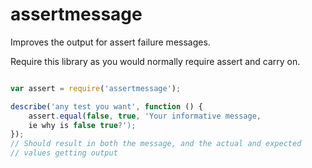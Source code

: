 # assertmessage

Improves the output for assert failure messages.

Require this library as you would normally require assert and carry on.

```js

var assert = require('assertmessage');

describe('any test you want', function () {
    assert.equal(false, true, 'Your informative message,
    ie why is false true?');
});
// Should result in both the message, and the actual and expected
// values getting output

```